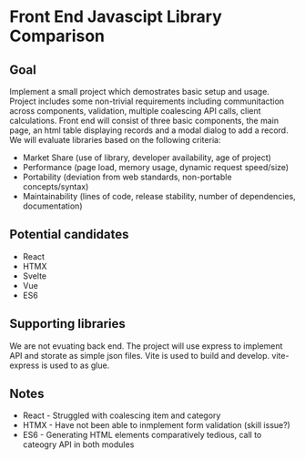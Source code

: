 # Front End Javascipt Library Comparison

## Goal
Implement a small project which demostrates basic setup and usage. Project includes some non-trivial 
requirements including communitaction across components, validation, multiple coalescing API calls, 
client calculations. Front end will consist of three basic components, the main page, an html table
displaying records and a modal dialog to add a record. We will evaluate libraries based on the 
following criteria:

- Market Share (use of library, developer availability, age of project)
- Performance (page load, memory usage, dynamic request speed/size)
- Portability (deviation from web standards, non-portable concepts/syntax)
- Maintainability (lines of code, release stability, number of dependencies, documentation)

## Potential candidates
- React
- HTMX
- Svelte
- Vue
- ES6

## Supporting libraries
We are not evuating back end. The project will use express to implement API and storate as 
simple json files. Vite is used to build and develop. vite-express is used to as glue.

## Notes
- React - Struggled with coalescing item and category
- HTMX - Have not been able to inmplement form validation (skill issue?)
- ES6 - Generating HTML elements comparatively tedious, call to cateogry API in both modules

